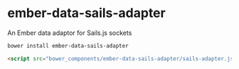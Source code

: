 ember-data-sails-adapter
========================

An Ember data adaptor for Sails.js sockets


```bash
bower install ember-data-sails-adapter
```

```html
<script src="bower_components/ember-data-sails-adapter/sails-adapter.js"></script>
```
